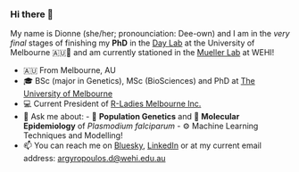 ### Hi there 👋

My name is Dionne (she/her; pronounciation: Dee-own) and I am in the *very final* stages of finishing my **PhD** in the [Day Lab](https://biomedicalsciences.unimelb.edu.au/sbs-research-groups/microbiology-and-immunology-research-groups/day-laboratory-malaria-genomics,-epidemiology-and-control) at the University of Melbourne 🇦🇺🦘 and am currently stationed in the [Mueller Lab](https://www.wehi.edu.au/researcher/ivo-mueller/) at WEHI! 

- 🇦🇺 From Melbourne, AU
- 🎓 BSc (major in Genetics), MSc (BioSciences) and PhD at [The University of Melbourne](https://www.unimelb.edu.au/)
- 💻 Current President of [R-Ladies Melbourne Inc.]([https://twitter.com/rladiesmelb](https://r-ladiesmelbourne.github.io/))
- 💬 Ask me about:
      - 🧬 **Population Genetics** and 🔎 **Molecular Epidemiology** of *Plasmodium falciparum*
      - ⚙️ Machine Learning Techniques and Modelling! 
- 📫 You can reach me on [Bluesky]([https://twitter.com/DionneArgy](https://bsky.app/profile/dionnecargy.bsky.social)), [LinkedIn](https://www.linkedin.com/in/dionne-argyropoulos-47749b14b/) or at my current email address: argyropoulos.d@wehi.edu.au

<!--
**dionnecargy/dionnecargy** is a ✨ _special_ ✨ repository because its `README.md` (this file) appears on your GitHub profile.

Here are some ideas to get you started:

- 🔭 I’m currently working on ...
- 🌱 I’m currently learning ...
- 👯 I’m looking to collaborate on ...
- 🤔 I’m looking for help with ...
- 💬 Ask me about ...
- 📫 How to reach me: ...
- 😄 Pronouns: ...
- ⚡ Fun fact: ...
-->

